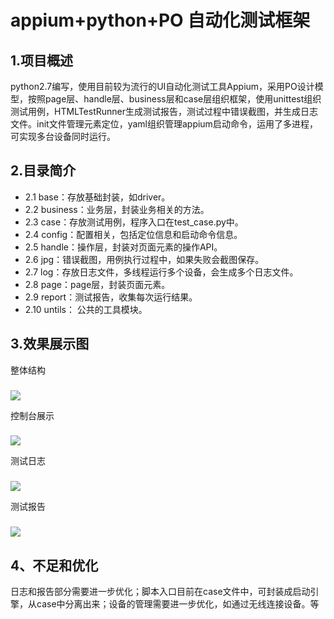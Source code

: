 appium+python+PO 自动化测试框架
====
1.项目概述
-------
python2.7编写，使用目前较为流行的UI自动化测试工具Appium，采用PO设计模型，按照page层、handle层、business层和case层组织框架，使用unittest组织测试用例，HTMLTestRunner生成测试报告，测试过程中错误截图，并生成日志文件。init文件管理元素定位，yaml组织管理appium启动命令，运用了多进程，可实现多台设备同时运行。
###
2.目录简介
-------
* 2.1 base：存放基础封装，如driver。
* 2.2 business：业务层，封装业务相关的方法。
* 2.3 case：存放测试用例，程序入口在test_case.py中。
* 2.4 config：配置相关，包括定位信息和启动命令信息。
* 2.5 handle：操作层，封装对页面元素的操作API。
* 2.6 jpg：错误截图，用例执行过程中，如果失败会截图保存。
* 2.7 log：存放日志文件，多线程运行多个设备，会生成多个日志文件。
* 2.8 page：page层，封装页面元素。
* 2.9 report：测试报告，收集每次运行结果。
* 2.10 untils： 公共的工具模块。


3.效果展示图
-------
整体结构
###
![](https://github.com/hanyguoguo/appiumPythonPO/blob/master/img/tree.png)

控制台展示
###
![](https://github.com/hanyguoguo/appiumPythonPO/blob/master/img/workbench.png)

测试日志
###
![](https://github.com/hanyguoguo/appiumPythonPO/blob/master/img/testlog.png)

测试报告
###
![](https://github.com/hanyguoguo/appiumPythonPO/blob/master/img/testreport.png)

4、不足和优化
-------
日志和报告部分需要进一步优化；脚本入口目前在case文件中，可封装成启动引擎，从case中分离出来；设备的管理需要进一步优化，如通过无线连接设备。等
